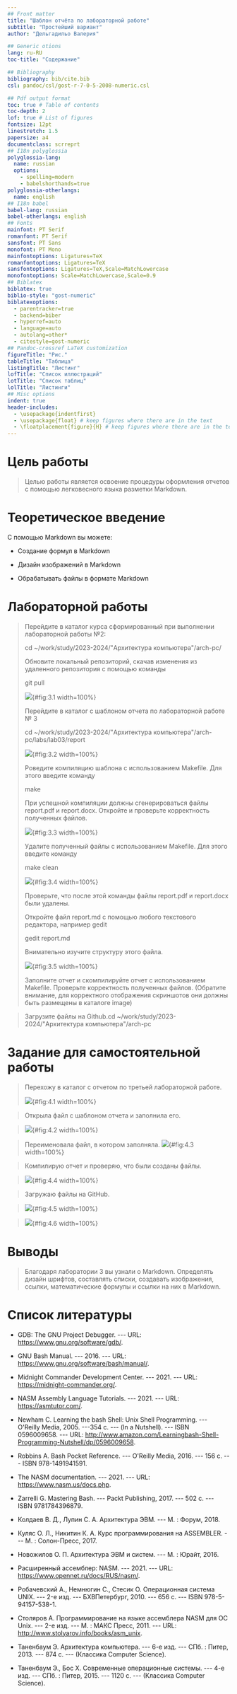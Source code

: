 ```yaml
---
## Front matter
title: "Шаблон отчёта по лабораторной работе"
subtitle: "Простейший вариант"
author: "Дельгадильо Валерия"

## Generic otions
lang: ru-RU
toc-title: "Содержание"

## Bibliography
bibliography: bib/cite.bib
csl: pandoc/csl/gost-r-7-0-5-2008-numeric.csl

## Pdf output format
toc: true # Table of contents
toc-depth: 2
lof: true # List of figures
fontsize: 12pt
linestretch: 1.5
papersize: a4
documentclass: scrreprt
## I18n polyglossia
polyglossia-lang:
  name: russian
  options:
	- spelling=modern
	- babelshorthands=true
polyglossia-otherlangs:
  name: english
## I18n babel
babel-lang: russian
babel-otherlangs: english
## Fonts
mainfont: PT Serif
romanfont: PT Serif
sansfont: PT Sans
monofont: PT Mono
mainfontoptions: Ligatures=TeX
romanfontoptions: Ligatures=TeX
sansfontoptions: Ligatures=TeX,Scale=MatchLowercase
monofontoptions: Scale=MatchLowercase,Scale=0.9
## Biblatex
biblatex: true
biblio-style: "gost-numeric"
biblatexoptions:
  - parentracker=true
  - backend=biber
  - hyperref=auto
  - language=auto
  - autolang=other*
  - citestyle=gost-numeric
## Pandoc-crossref LaTeX customization
figureTitle: "Рис."
tableTitle: "Таблица"
listingTitle: "Листинг"
lofTitle: "Список иллюстраций"
lotTitle: "Список таблиц"
lolTitle: "Листинги"
## Misc options
indent: true
header-includes:
  - \usepackage{indentfirst}
  - \usepackage{float} # keep figures where there are in the text
  - \floatplacement{figure}{H} # keep figures where there are in the text
---
```



# Цель работы 

> Целью работы является освоение процедуры оформления отчетов с помощью
> легковесного языка разметки Markdown.

#  Теоретическое введение

С помощью Markdown вы можете:

-   Создание формул в Markdown

-   Дизайн изображений в Markdown

-   Обрабатывать файлы в формате Markdown

# Лабораторной работы 

> Перейдите в каталог курса сформированный при выполнении лабораторной
> работы №2:
>
> cd \~/work/study/2023-2024/\"Архитектура компьютера\"/arch-pc/
>
> Oбновите локальный репозиторий, скачав изменения из удаленного
> репозитория с помощью команды
>
> git pull
>
> ![](image/image1.png){#fig:3.1 width=100%}
>
> Перейдите в каталог с шаблоном отчета по лабораторной работе № 3
>
> cd \~/work/study/2023-2024/\"Архитектура
> компьютера\"/arch-pc/labs/lab03/report
>
> ![](image/image2.png){#fig:3.2 width=100%}
>
> Pоведите компиляцию шаблона с использованием Makefile. Для этого
> введите команду
>
> make
>
> При успешной компиляции должны сгенерироваться файлы report.pdf и
> report.docx. Откройте и проверьте корректность полученных файлов.
>
> ![](image/image3.png){#fig:3.3 width=100%}
>
> Удалите полученный файлы с использованием Makefile. Для этого введите
> команду
>
> make clean
>
> ![](image/image4.png){#fig:3.4 width=100%}
>
> Проверьте, что после этой команды файлы report.pdf и report.docx были
> удалены.
>
> Откройте файл report.md c помощью любого текстового редактора,
> например gedit
>
> gedit report.md
>
> Внимательно изучите структуру этого файла.
>
> ![](image/image5.png){#fig:3.5 width=100%}
>
> Заполните отчет и скомпилируйте отчет с использованием Makefile.
> Проверьте корректность полученных файлов. (Обратите внимание, для
> корректного отображения скриншотов они должны быть размещены в
> каталоге image)

> Загрузите файлы на Github.cd \~/work/study/2023-2024/\"Архитектура
> компьютера\"/arch-pc


# Задание для самостоятельной работы

> Перехожу в каталог с отчетом по третьей лабораторной работе.
>
> ![](image/image6.png){#fig:4.1 width=100%}

>Открыла файл с шаблоном отчета и заполнила его.

> ![](image/image7.png){#fig:4.2 width=100%}

> Переименовала файл, в котором заполняла.
>![](image/image8.png){#fig:4.3 width=100%}

>Компилирую отчет и проверяю, что были созданы файлы.

>![](image/image9.png){#fig:4.4 width=100%}

>Загружаю файлы на GitHub.

>![](image/image10.png){#fig:4.5 width=100%}

> ![](image/image11.png){#fig:4.6 width=100%}



#  Выводы

> Благодаря лаборатории 3 вы узнали о Markdown. Определять дизайн
> шрифтов, составлять списки, создавать изображения, ссылки,
> математические формулы и ссылки на них в Markdown.

#  Список литературы

-   GDB: The GNU Project Debugger. --- URL:
    https://www.gnu.org/software/gdb/.

-   GNU Bash Manual. --- 2016. --- URL:
    https://www.gnu.org/software/bash/manual/.

-   Midnight Commander Development Center. --- 2021. --- URL:
    https://midnight-commander.org/.

-   NASM Assembly Language Tutorials. --- 2021. --- URL:
    https://asmtutor.com/.

-   Newham C. Learning the bash Shell: Unix Shell Programming. ---
    O'Reilly Media, 2005. ---354 с. --- (In a Nutshell). ---
    ISBN 0596009658. --- URL:
    http://www.amazon.com/Learningbash-Shell-Programming-Nutshell/dp/0596009658.

-   Robbins A. Bash Pocket Reference. --- O'Reilly Media, 2016. --- 156
    с. --- ISBN 978-1491941591.

-   The NASM documentation. --- 2021. --- URL:
    https://www.nasm.us/docs.php.

-   Zarrelli G. Mastering Bash. --- Packt Publishing, 2017. --- 502 с.
    --- ISBN 9781784396879.

-   Колдаев В. Д., Лупин С. А. Архитектура ЭВМ. --- М. : Форум, 2018.

-   Куляс О. Л., Никитин К. А. Курс программирования на ASSEMBLER. ---
    М. : Солон-Пресс, 2017.

-   Новожилов О. П. Архитектура ЭВМ и систем. --- М. : Юрайт, 2016.

-   Расширенный ассемблер: NASM. --- 2021. --- URL:
    https://www.opennet.ru/docs/RUS/nasm/.

-   Робачевский А., Немнюгин С., Стесик О. Операционная система UNIX.
    --- 2-е изд. --- БХВПетербург, 2010. --- 656 с. --- ISBN
    978-5-94157-538-1.

-   Столяров А. Программирование на языке ассемблера NASM для ОС Unix.
    --- 2-е изд. --- М. : МАКС Пресс, 2011. --- URL:
    http://www.stolyarov.info/books/asm_unix.

-   Таненбаум Э. Архитектура компьютера. --- 6-е изд. --- СПб. :
    Питер, 2013. --- 874 с. --- (Классика Computer Science).

-   Таненбаум Э., Бос Х. Современные операционные системы. --- 4-е изд.
    --- СПб. : Питер, 2015. --- 1120 с. --- (Классика Computer Science).
